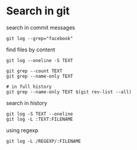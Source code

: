 # Search in git

search in commit messages

    git log --grep="facebook"

find files by content
    
    git log --oneline -S TEXT

    git grep --count TEXT
    git grep --name-only TEXT

    # in full history
    git grep --name-only TEXT $(git rev-list --all)


search in history

    git log -S TEXT --oneline
    git log -L :TEXT:FILENAME

using regexp

    git log -L /REGEXP/:FILENAME
